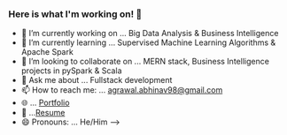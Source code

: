 ### Here is what I'm working on! 👋




- 🔭 I’m currently working on ... Big Data Analysis & Business Intelligence
- 🌱 I’m currently learning ... Supervised Machine Learning Algorithms & Apache Spark
- 👯 I’m looking to collaborate on ... MERN stack, Business Intelligence projects in pySpark & Scala
- 💬 Ask me about ... Fullstack development
- 📫 How to reach me: ... agrawal.abhinav98@gmail.com
- :globe_with_meridians: ... [Portfolio](https://about-abhinav.web.app/)
- :page_facing_up: ...[Resume](https://drive.google.com/file/d/1FpkT3m2huW_It4efoWbZu7QKD_47LuFz/view)
- 😄 Pronouns: ... He/Him
-->
